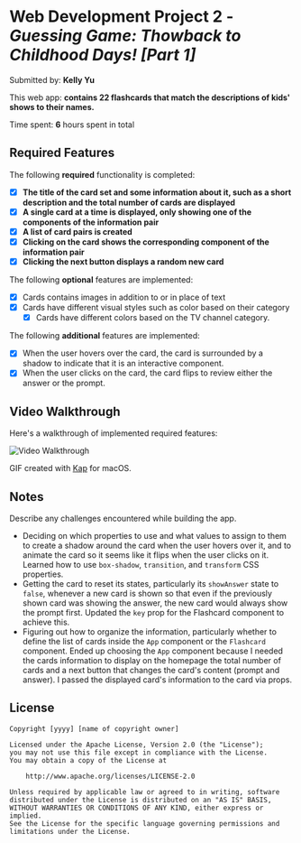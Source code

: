 # Web Development Project 2 - *Guessing Game: Thowback to Childhood Days! [Part 1]*

Submitted by: **Kelly Yu**

This web app: **contains 22 flashcards that match the descriptions of kids' shows to their names.**

Time spent: **6** hours spent in total

## Required Features

The following **required** functionality is completed:

- [x] **The title of the card set and some information about it, such as a short description and the total number of cards are displayed**
- [x] **A single card at a time is displayed, only showing one of the components of the information pair**
- [x] **A list of card pairs is created**
- [x] **Clicking on the card shows the corresponding component of the information pair**
- [x] **Clicking the next button displays a random new card**

The following **optional** features are implemented:

- [x] Cards contains images in addition to or in place of text
- [x] Cards have different visual styles such as color based on their category
  - [x] Cards have different colors based on the TV channel category.

The following **additional** features are implemented:

* [x] When the user hovers over the card, the card is surrounded by a shadow to indicate that it is an interactive component.
* [x] When the user clicks on the card, the card flips to review either the answer or the prompt.

## Video Walkthrough

Here's a walkthrough of implemented required features:

<img src='https://github.com/kellyy8/WEB102-Projects/blob/main/Project2/2FlashcardsPt1/Kapture%202024-09-30%20at%2000.12.58.gif' title='Video Walkthrough' width='' alt='Video Walkthrough' />

GIF created with [Kap](https://getkap.co/) for macOS.

## Notes

Describe any challenges encountered while building the app.
* Deciding on which properties to use and what values to assign to them to create a shadow around the card when the user hovers over it, and to animate the card so it seems like it flips when the user clicks on it. Learned how to use `box-shadow`, `transition`, and `transform` CSS properties.
* Getting the card to reset its states, particularly its `showAnswer` state to `false`, whenever a new card is shown so that even if the previously shown card was showing the answer, the new card would always show the prompt first. Updated the `key` prop for the Flashcard component to achieve this.
* Figuring out how to organize the information, particularly whether to define the list of cards inside the `App` component or the  `Flashcard` component. Ended up choosing the `App` component because I needed the cards information to display on the homepage the total number of cards and a next button that changes the card's content (prompt and answer). I passed the displayed card's information to the card via props.

## License

    Copyright [yyyy] [name of copyright owner]

    Licensed under the Apache License, Version 2.0 (the "License");
    you may not use this file except in compliance with the License.
    You may obtain a copy of the License at

        http://www.apache.org/licenses/LICENSE-2.0

    Unless required by applicable law or agreed to in writing, software
    distributed under the License is distributed on an "AS IS" BASIS,
    WITHOUT WARRANTIES OR CONDITIONS OF ANY KIND, either express or implied.
    See the License for the specific language governing permissions and
    limitations under the License.
